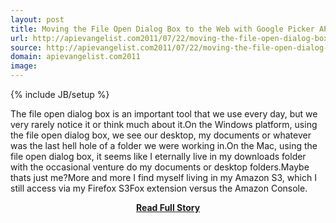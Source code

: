 ```yaml
---
layout: post
title: Moving the File Open Dialog Box to the Web with Google Picker API
url: http://apievangelist.com2011/07/22/moving-the-file-open-dialog-box-to-the-web-with-google-picker-api/
source: http://apievangelist.com2011/07/22/moving-the-file-open-dialog-box-to-the-web-with-google-picker-api/
domain: apievangelist.com2011
image: 
---
```

{% include JB/setup %}<p>The file open dialog box is an important tool that we use every day, but we very rarely notice it or think much about it.On the Windows platform, using the file open dialog box, we see our desktop, my documents or whatever was the last hell hole of a folder we were working in.On the Mac, using the file open dialog box, it seems like I eternally live in my downloads folder with the occasional venture do my documents or desktop folders.Maybe thats just me?More and more I find myself living in my Amazon S3, which I still access via my Firefox S3Fox extension versus the Amazon Console.</p>
<center><p><a href="http://apievangelist.com2011/07/22/moving-the-file-open-dialog-box-to-the-web-with-google-picker-api/" style='padding:25px; font-sze:18px; font-weight: bold;'>Read Full Story</a></p></center>
